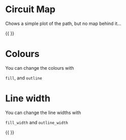 
# Circuit Map

Chows a simple plot of the path, but no map behind it...

{{ <component type="circuit_map" size="256" /> }}


# Colours

You can change the colours with

`fill`, and `outline`

# Line width

You can change the line widths with 

`fill_width` and `outline_width`


{{ <component type="circuit_map" size="256" fill_width="10" outline_width="3" /> }}

